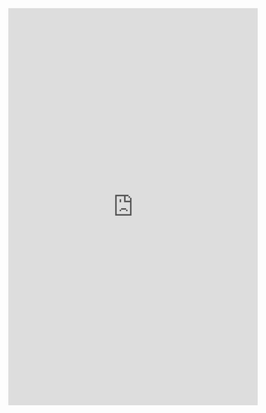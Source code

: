 <iframe class="repl" width="100%" height="800px" frameborder="0" src="https://repl.it/@azablan/averageOfFour?lite=true"></iframe>
